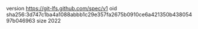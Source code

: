 version https://git-lfs.github.com/spec/v1
oid sha256:3d747c1ba4a1088abbb1c29e357fa2675b0910ce6a421350b43805497b046963
size 2022
